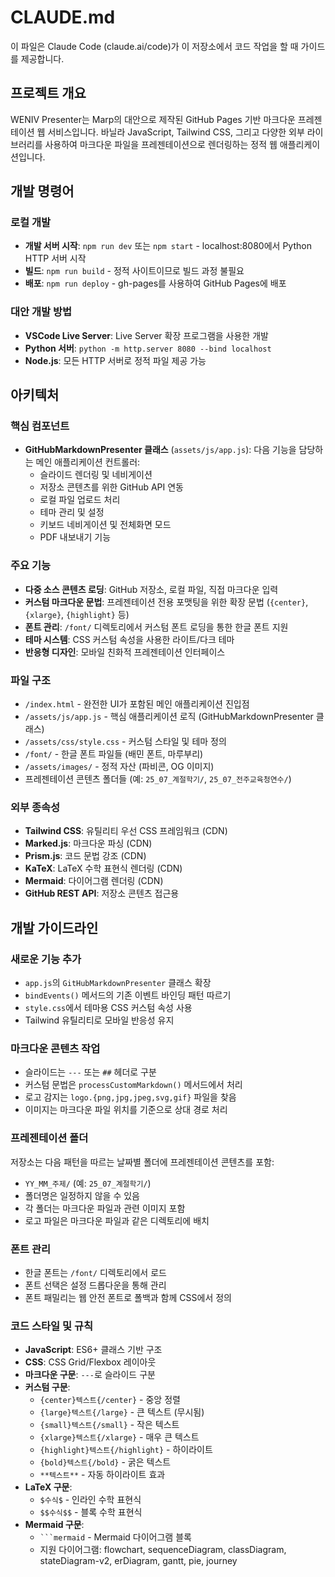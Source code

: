 # CLAUDE.md

이 파일은 Claude Code (claude.ai/code)가 이 저장소에서 코드 작업을 할 때 가이드를 제공합니다.

## 프로젝트 개요

WENIV Presenter는 Marp의 대안으로 제작된 GitHub Pages 기반 마크다운 프레젠테이션 웹 서비스입니다. 바닐라 JavaScript, Tailwind CSS, 그리고 다양한 외부 라이브러리를 사용하여 마크다운 파일을 프레젠테이션으로 렌더링하는 정적 웹 애플리케이션입니다.

## 개발 명령어

### 로컬 개발
- **개발 서버 시작**: `npm run dev` 또는 `npm start` - localhost:8080에서 Python HTTP 서버 시작
- **빌드**: `npm run build` - 정적 사이트이므로 빌드 과정 불필요
- **배포**: `npm run deploy` - gh-pages를 사용하여 GitHub Pages에 배포

### 대안 개발 방법
- **VSCode Live Server**: Live Server 확장 프로그램을 사용한 개발
- **Python 서버**: `python -m http.server 8080 --bind localhost`
- **Node.js**: 모든 HTTP 서버로 정적 파일 제공 가능

## 아키텍처

### 핵심 컴포넌트
- **GitHubMarkdownPresenter 클래스** (`assets/js/app.js`): 다음 기능을 담당하는 메인 애플리케이션 컨트롤러:
  - 슬라이드 렌더링 및 네비게이션
  - 저장소 콘텐츠를 위한 GitHub API 연동
  - 로컬 파일 업로드 처리
  - 테마 관리 및 설정
  - 키보드 네비게이션 및 전체화면 모드
  - PDF 내보내기 기능

### 주요 기능
- **다중 소스 콘텐츠 로딩**: GitHub 저장소, 로컬 파일, 직접 마크다운 입력
- **커스텀 마크다운 문법**: 프레젠테이션 전용 포맷팅을 위한 확장 문법 (`{center}`, `{xlarge}`, `{highlight}` 등)
- **폰트 관리**: `/font/` 디렉토리에서 커스텀 폰트 로딩을 통한 한글 폰트 지원
- **테마 시스템**: CSS 커스텀 속성을 사용한 라이트/다크 테마
- **반응형 디자인**: 모바일 친화적 프레젠테이션 인터페이스

### 파일 구조
- `/index.html` - 완전한 UI가 포함된 메인 애플리케이션 진입점
- `/assets/js/app.js` - 핵심 애플리케이션 로직 (GitHubMarkdownPresenter 클래스)
- `/assets/css/style.css` - 커스텀 스타일 및 테마 정의
- `/font/` - 한글 폰트 파일들 (배민 폰트, 마루부리)
- `/assets/images/` - 정적 자산 (파비콘, OG 이미지)
- 프레젠테이션 콘텐츠 폴더들 (예: `25_07_계절학기/`, `25_07_전주교육청연수/`)

### 외부 종속성
- **Tailwind CSS**: 유틸리티 우선 CSS 프레임워크 (CDN)
- **Marked.js**: 마크다운 파싱 (CDN)
- **Prism.js**: 코드 문법 강조 (CDN)
- **KaTeX**: LaTeX 수학 표현식 렌더링 (CDN)
- **Mermaid**: 다이어그램 렌더링 (CDN)
- **GitHub REST API**: 저장소 콘텐츠 접근용

## 개발 가이드라인

### 새로운 기능 추가
- `app.js`의 `GitHubMarkdownPresenter` 클래스 확장
- `bindEvents()` 메서드의 기존 이벤트 바인딩 패턴 따르기
- `style.css`에서 테마용 CSS 커스텀 속성 사용
- Tailwind 유틸리티로 모바일 반응성 유지

### 마크다운 콘텐츠 작업
- 슬라이드는 `---` 또는 `##` 헤더로 구분
- 커스텀 문법은 `processCustomMarkdown()` 메서드에서 처리
- 로고 감지는 `logo.{png,jpg,jpeg,svg,gif}` 파일을 찾음
- 이미지는 마크다운 파일 위치를 기준으로 상대 경로 처리

### 프레젠테이션 폴더
저장소는 다음 패턴을 따르는 날짜별 폴더에 프레젠테이션 콘텐츠를 포함:
- `YY_MM_주제/` (예: `25_07_계절학기/`)
- 폴더명은 일정하지 않을 수 있음
- 각 폴더는 마크다운 파일과 관련 이미지 포함
- 로고 파일은 마크다운 파일과 같은 디렉토리에 배치

### 폰트 관리
- 한글 폰트는 `/font/` 디렉토리에서 로드
- 폰트 선택은 설정 드롭다운을 통해 관리
- 폰트 패밀리는 웹 안전 폰트로 폴백과 함께 CSS에서 정의

### 코드 스타일 및 규칙
- **JavaScript**: ES6+ 클래스 기반 구조
- **CSS**: CSS Grid/Flexbox 레이아웃
- **마크다운 구문**: `---`로 슬라이드 구분
- **커스텀 구문**:
  - `{center}텍스트{/center}` - 중앙 정렬
  - `{large}텍스트{/large}` - 큰 텍스트 (무시됨)
  - `{small}텍스트{/small}` - 작은 텍스트
  - `{xlarge}텍스트{/xlarge}` - 매우 큰 텍스트
  - `{highlight}텍스트{/highlight}` - 하이라이트
  - `{bold}텍스트{/bold}` - 굵은 텍스트
  - `**텍스트**` - 자동 하이라이트 효과
- **LaTeX 구문**:
  - `$수식$` - 인라인 수학 표현식
  - `$$수식$$` - 블록 수학 표현식
- **Mermaid 구문**:
  - ` ```mermaid ` - Mermaid 다이어그램 블록
  - 지원 다이어그램: flowchart, sequenceDiagram, classDiagram, stateDiagram-v2, erDiagram, gantt, pie, journey